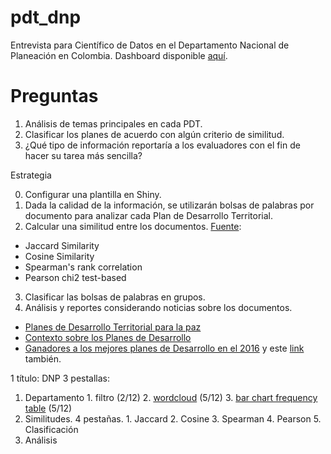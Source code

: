 # pdt_dnp
Entrevista para Científico de Datos en el Departamento Nacional de Planeación en Colombia. Dashboard disponible [aquí](app.camicabrera.com:3838/pdt_dnp). 

# Preguntas

1. Análisis de temas principales en cada PDT.
2. Clasificar los planes de acuerdo con algún criterio de similitud.
3. ¿Qué tipo de información reportaría a los evaluadores con el fin de hacer su tarea más
sencilla?

Estrategia

0. Configurar una plantilla en Shiny.
1. Dada la calidad de la información, se utilizarán bolsas de palabras por documento para analizar cada Plan de Desarrollo Territorial. 
2. Calcular una similitud entre los documentos. [Fuente](https://stats.stackexchange.com/questions/289400/quantify-the-similarity-of-bags-of-words):
* Jaccard Similarity
* Cosine Similarity
* Spearman's rank correlation
* Pearson chi2 test-based
3. Clasificar las bolsas de palabras en grupos.
4. Análisis y reportes considerando noticias sobre los documentos. 
* [Planes de Desarrollo Territorial para la paz](http://www.altocomisionadoparalapaz.gov.co/Documents/informes-especiales/plan-desarrollo-territorial/index.html)
* [Contexto sobre los Planes de Desarrollo](http://www.mineducacion.gov.co/1621/article-87557.html)
* [Ganadores a los mejores planes de Desarrollo en el 2016](https://www.dnp.gov.co/Paginas/DNP-premi%C3%B3-los-mejores-Planes-de-Desarrollo-Territoriales-del-pa%C3%ADs.aspx) y este [link](http://www.portafolio.co/economia/gobierno/dnp-destaco-los-planes-de-desarrollo-departamentales-501057) también. 


1 título: DNP
3 pestallas:
  1. Departamento 
    1. filtro (2/12)
    2. [wordcloud](https://shiny.rstudio.com/gallery/word-cloud.html) (5/12)
    3. [bar chart frequency table](plotly.com) (5/12)
  2. Similitudes. 4 pestañas. 
    1. Jaccard
    2. Cosine
    3. Spearman
    4. Pearson
    5. Clasificación
  3. Análisis